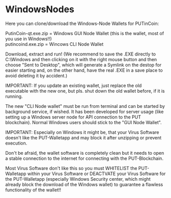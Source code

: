 # WindowsNodes

Here you can clone/download the Windows-Node Wallets for PUTinCoin:

PutinCoin-qt.exe.zip = Windows GUI Node Wallet (this is the wallet, most of you use in Windows!!)<br />
putincoind.exe.zip = Wincows CLI Node Wallet

Download, extract and run! (We recommend to save the .EXE directly to C:\Windows and then clicking on it with the right mouse button and then choose "Sent to Desktop", which will generate a Symlink on the destop for easier starting and, on the other hand, have the real .EXE in a save place to avoid deleting it by accident.)

IMPORTANT: If you update an existing wallet, just replace the old executable with the new one, but pls. shut down the old wallet before, if it is running.

The new "CLI Node wallet" must be run from terminal and can be started by background service, if wished. It has been developed for server usage (like setting up a Windows server node for API connection to the PUT blockchain). Normal Windows users should stick to the "GUI Node Wallet".

IMPORTANT: Especially on Windows it might be, that your Virus Software doesn't like the PUT-Walletapp and may block it after unzipping or prevent execution.

Don't be afraid, the wallet software is completely clean but it needs to open a stable connection to the internet for connecting with the PUT-Blockchain.

Most Virus Software don't like this so you must WHITELIST the PUT-Walletapp within your Virus Software or DEACTVATE your Virus Software for the PUT-Walletapp (especially Windows Security center, which might already block the download of the Windows wallet) to guarantee a flawless functionality of the wallet!!
